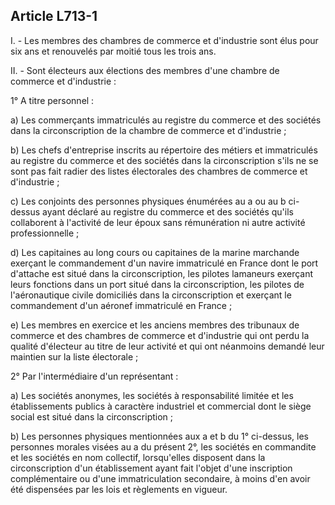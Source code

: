 Article L713-1
----
I. - Les membres des chambres de commerce et d'industrie sont élus pour six ans
et renouvelés par moitié tous les trois ans.

II. - Sont électeurs aux élections des membres d'une chambre de commerce et
d'industrie :

1° A titre personnel :

a) Les commerçants immatriculés au registre du commerce et des sociétés dans la
circonscription de la chambre de commerce et d'industrie ;

b) Les chefs d'entreprise inscrits au répertoire des métiers et immatriculés au
registre du commerce et des sociétés dans la circonscription s'ils ne se sont
pas fait radier des listes électorales des chambres de commerce et d'industrie ;

c) Les conjoints des personnes physiques énumérées au a ou au b ci-dessus ayant
déclaré au registre du commerce et des sociétés qu'ils collaborent à l'activité
de leur époux sans rémunération ni autre activité professionnelle ;

d) Les capitaines au long cours ou capitaines de la marine marchande exerçant le
commandement d'un navire immatriculé en France dont le port d'attache est situé
dans la circonscription, les pilotes lamaneurs exerçant leurs fonctions dans un
port situé dans la circonscription, les pilotes de l'aéronautique civile
domiciliés dans la circonscription et exerçant le commandement d'un aéronef
immatriculé en France ;

e) Les membres en exercice et les anciens membres des tribunaux de commerce et
des chambres de commerce et d'industrie qui ont perdu la qualité d'électeur au
titre de leur activité et qui ont néanmoins demandé leur maintien sur la liste
électorale ;

2° Par l'intermédiaire d'un représentant :

a) Les sociétés anonymes, les sociétés à responsabilité limitée et les
établissements publics à caractère industriel et commercial dont le siège social
est situé dans la circonscription ;

b) Les personnes physiques mentionnées aux a et b du 1° ci-dessus, les personnes
morales visées au a du présent 2°, les sociétés en commandite et les sociétés en
nom collectif, lorsqu'elles disposent dans la circonscription d'un établissement
ayant fait l'objet d'une inscription complémentaire ou d'une immatriculation
secondaire, à moins d'en avoir été dispensées par les lois et règlements en
vigueur.

